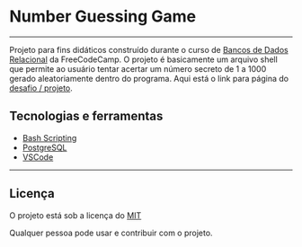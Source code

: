# Number Guessing Game

<hr/>

Projeto para fins didáticos construído durante o curso de [Bancos de Dados Relacional](https://www.freecodecamp.org/learn/relational-database/) da FreeCodeCamp. O projeto é basicamente um arquivo shell que permite ao usuário tentar acertar um número secreto de 1 a 1000 gerado aleatoriamente dentro do programa. Aqui está o link para página do [desafio / projeto](https://www.freecodecamp.org/learn/relational-database/build-a-number-guessing-game-project/build-a-number-guessing-game).  
 

## Tecnologias e ferramentas

- [Bash Scripting](https://ryanstutorials.net/bash-scripting-tutorial/)
- [PostgreSQL](https://www.postgresql.org/)
- [VSCode](https://code.visualstudio.com/)


<hr/>

## Licença 

O projeto está sob a licença do [MIT](./LICENSE)

Qualquer pessoa pode usar e contribuir com o projeto. 